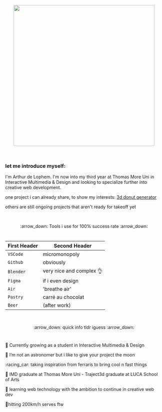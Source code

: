 <div id="header" align="center">
  <img src="https://media.giphy.com/media/5fQOAXYp3JpyU/giphy.gif" width="450"/>  
</div>
<p>&nbsp;</p>

### let me introduce myself:
<p>I'm Arthur de Lophem. I'm now into my third year at Thomas More Uni in Interactive Multimedia & Design and looking to specialize further into creative web development. 
<p>one project i can already share, to show my interests:
<a href="https://github.com/ArthurdeLophem/donutello">3d donut generator</a>
<p>others are still ongoing projects that aren't ready for takeoff yet</p>
<p>&nbsp;</p>

<p align='center'> :arrow_down: Tools i use for 100% success rate :arrow_down:</p>

#
| **First Header**  | **Second Header** |
| ------------- | ------------- |
| `VSCode` | micromonopoly |
| `Github`  | obviously |
| `Blender`  | very nice and complex 👌 |
| `Figma`  | if i even design |
| `Air`  | 'breathe air' |
| `Pastry`  | carré au chocolat |
| `Beer`  | (after work) |

<p>&nbsp;</p>

<p align='center'> :arrow_down: quick info tldr iguess :arrow_down:</p>

#
<p>🌱 Currently growing as a student in Interactive Multimedia & Design</p>
<p>🔭 I’m not an astronomer but i like to give your project the moon</p></p>
<p>:racing_car: taking inspiration from ferraris to bring cool n fast things</p>
<p>🏫 IMD graduate at Thomas More Uni - Traject3d graduate at LUCA School of Arts</p>
<p>🚀 learning web technology with the ambition to continue in creative web dev</p>
<p>🎾hitting 200km/h serves ftw</p>
<p>&nbsp;</p>


<!--
**ArthurdeLophem/ArthurdeLophem** is a ✨ _special_ ✨ repository because its `README.md` (this file) appears on your GitHub profile.

Here are some ideas to get you started:

- 🔭 I’m currently working on ...
- 🌱 I’m currently learning ...
- 👯 I’m looking to collaborate on ...
- 🤔 I’m looking for help with ...
- 💬 Ask me about ...
- 📫 How to reach me: ...
- 😄 Pronouns: ...
- ⚡ Fun fact: ...
-->
